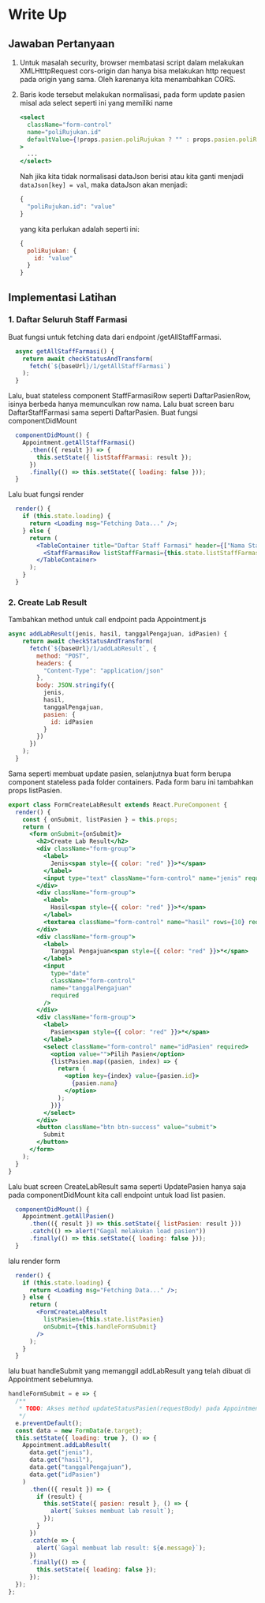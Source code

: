 # Write Up

## Jawaban Pertanyaan

1. Untuk masalah security, browser membatasi script dalam melakukan XMLHtttpRequest cors-origin dan hanya bisa melakukan http request pada origin yang sama. Oleh karenanya kita menambahkan CORS.

2. Baris kode tersebut melakukan normalisasi, pada form update pasien misal ada select seperti ini yang memiliki name

   ```jsx
   <select
     className="form-control"
     name="poliRujukan.id"
     defaultValue={!props.pasien.poliRujukan ? "" : props.pasien.poliRujukan.id}
   >
     ...
   </select>
   ```

   Nah jika kita tidak normalisasi dataJson berisi atau kita ganti menjadi `dataJson[key] = val`, maka dataJson akan menjadi:

   ```javascript
   {
     "poliRujukan.id": "value"
   }
   ```

   yang kita perlukan adalah seperti ini:

   ```javascript
   {
     poliRujukan: {
       id: "value"
     }
   }
   ```

## Implementasi Latihan

### 1. Daftar Seluruh Staff Farmasi

Buat fungsi untuk fetching data dari endpoint /getAllStaffFarmasi.

```javascript
  async getAllStaffFarmasi() {
    return await checkStatusAndTransform(
      fetch(`${baseUrl}/1/getAllStaffFarmasi`)
    );
  }
```

Lalu, buat stateless component StaffFarmasiRow seperti DaftarPasienRow, isinya berbeda hanya memunculkan row nama. Lalu buat screen baru DaftarStaffFarmasi sama seperti DaftarPasien. Buat fungsi componentDidMount

```javascript
  componentDidMount() {
    Appointment.getAllStaffFarmasi()
      .then(({ result }) => {
        this.setState({ listStaffFarmasi: result });
      })
      .finally(() => this.setState({ loading: false }));
  }
```

Lalu buat fungsi render

```jsx
  render() {
    if (this.state.loading) {
      return <Loading msg="Fetching Data..." />;
    } else {
      return (
        <TableContainer title="Daftar Staff Farmasi" header={["Nama Staff"]}>
          <StaffFarmasiRow listStaffFarmasi={this.state.listStaffFarmasi} />
        </TableContainer>
      );
    }
  }
```

### 2. Create Lab Result

Tambahkan method untuk call endpoint pada Appointment.js

```javascript
async addLabResult(jenis, hasil, tanggalPengajuan, idPasien) {
    return await checkStatusAndTransform(
      fetch(`${baseUrl}/1/addLabResult`, {
        method: "POST",
        headers: {
          "Content-Type": "application/json"
        },
        body: JSON.stringify({
          jenis,
          hasil,
          tanggalPengajuan,
          pasien: {
            id: idPasien
          }
        })
      })
    );
  }
```

Sama seperti membuat update pasien, selanjutnya buat form berupa component stateless pada folder containers. Pada form baru ini tambahkan props listPasien.

```jsx
export class FormCreateLabResult extends React.PureComponent {
  render() {
    const { onSubmit, listPasien } = this.props;
    return (
      <form onSubmit={onSubmit}>
        <h2>Create Lab Result</h2>
        <div className="form-group">
          <label>
            Jenis<span style={{ color: "red" }}>*</span>
          </label>
          <input type="text" className="form-control" name="jenis" required />
        </div>
        <div className="form-group">
          <label>
            Hasil<span style={{ color: "red" }}>*</span>
          </label>
          <textarea className="form-control" name="hasil" rows={10} required />
        </div>
        <div className="form-group">
          <label>
            Tanggal Pengajuan<span style={{ color: "red" }}>*</span>
          </label>
          <input
            type="date"
            className="form-control"
            name="tanggalPengajuan"
            required
          />
        </div>
        <div className="form-group">
          <label>
            Pasien<span style={{ color: "red" }}>*</span>
          </label>
          <select className="form-control" name="idPasien" required>
            <option value="">Pilih Pasien</option>
            {listPasien.map((pasien, index) => {
              return (
                <option key={index} value={pasien.id}>
                  {pasien.nama}
                </option>
              );
            })}
          </select>
        </div>
        <button className="btn btn-success" value="submit">
          Submit
        </button>
      </form>
    );
  }
}
```

Lalu buat screen CreateLabResult sama seperti UpdatePasien hanya saja pada componentDidMount kita call endpoint untuk load list pasien.

```javascript
  componentDidMount() {
    Appointment.getAllPasien()
      .then(({ result }) => this.setState({ listPasien: result }))
      .catch(() => alert("Gagal melakukan load pasien"))
      .finally(() => this.setState({ loading: false }));
  }
```

lalu render form

```jsx
  render() {
    if (this.state.loading) {
      return <Loading msg="Fetching Data..." />;
    } else {
      return (
        <FormCreateLabResult
          listPasien={this.state.listPasien}
          onSubmit={this.handleFormSubmit}
        />
      );
    }
  }
```

lalu buat handleSubmit yang memanggil addLabResult yang telah dibuat di Appointment sebelumnya.

```javascript
handleFormSubmit = e => {
  /**
   * TODO: Akses method updateStatusPasien(requestBody) pada Appointment dan lakukan update state.
   */
  e.preventDefault();
  const data = new FormData(e.target);
  this.setState({ loading: true }, () => {
    Appointment.addLabResult(
      data.get("jenis"),
      data.get("hasil"),
      data.get("tanggalPengajuan"),
      data.get("idPasien")
    )
      .then(({ result }) => {
        if (result) {
          this.setState({ pasien: result }, () => {
            alert(`Sukses membuat lab result`);
          });
        }
      })
      .catch(e => {
        alert(`Gagal membuat lab result: ${e.message}`);
      })
      .finally(() => {
        this.setState({ loading: false });
      });
  });
};
```
